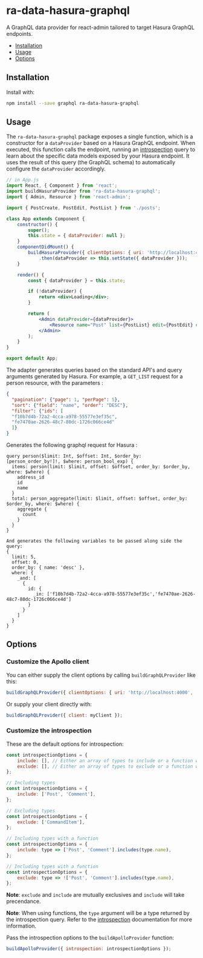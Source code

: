 # ra-data-hasura-graphql

A GraphQL data provider for react-admin tailored to target Hasura GraphQL endpoints.

- [Installation](#installation)
- [Usage](#installation)
- [Options](#options)

## Installation

Install with:

```sh
npm install --save graphql ra-data-hasura-graphql
```

## Usage

The `ra-data-hasura-graphql` package exposes a single function, which is a constructor for a `dataProvider` based on a Hasura GraphQL endpoint. When executed, this function calls the endpoint, running an [introspection](http://graphql.org/learn/introspection/) query to learn about the specific data models exposed by your Hasura endpoint. It uses the result of this query (the GraphQL schema) to automatically configure the `dataProvider` accordingly.

```jsx
// in App.js
import React, { Component } from 'react';
import buildHasuraProvider from 'ra-data-hasura-graphql';
import { Admin, Resource } from 'react-admin';

import { PostCreate, PostEdit, PostList } from './posts';

class App extends Component {
    constructor() {
        super();
        this.state = { dataProvider: null };
    }
    componentDidMount() {
        buildHasuraProvider({ clientOptions: { uri: 'http://localhost:4000' }})
            .then(dataProvider => this.setState({ dataProvider }));
    }

    render() {
        const { dataProvider } = this.state;

        if (!dataProvider) {
            return <div>Loading</div>;
        }

        return (
            <Admin dataProvider={dataProvider}>
                <Resource name="Post" list={PostList} edit={PostEdit} create={PostCreate} />
            </Admin>
        );
    }
}

export default App;
```
The adapter generates queries based on the standard API's and query arguments generated by Hasura.
For example, a `GET_LIST` request for a person resource, with the parameters :
```json
{
  "pagination": {"page": 1, "perPage": 5},
  "sort": {"field": "name", "order": "DESC"},
  "filter": {"ids": [
  "f10b7d4b-72a2-4cca-a978-55577e3ef35c",
  "fe7470ae-2626-48c7-80dc-1726c066ce4d"
  ]}
}

```
Generates the following graphql request for Hasura :
```
query person($limit: Int, $offset: Int, $order_by: [person_order_by!]!, $where: person_bool_exp) {
  items: person(limit: $limit, offset: $offset, order_by: $order_by, where: $where) {
    address_id
    id
    name
  }
  total: person_aggregate(limit: $limit, offset: $offset, order_by: $order_by, where: $where) {
    aggregate {
      count
    }
  }
}

And generates the following variables to be passed along side the query:
{
  limit: 5,
  offset: 0,
  order_by: { name: 'desc' },
  where: {
    _and: [
      {
        id: {
          _in: ['f10b7d4b-72a2-4cca-a978-55577e3ef35c','fe7470ae-2626-48c7-80dc-1726c066ce4d']
        }
      }
    ]
  }
}

```

## Options

### Customize the Apollo client

You can either supply the client options by calling `buildGraphQLProvider` like this:

```js
buildGraphQLProvider({ clientOptions: { uri: 'http://localhost:4000', ...otherApolloOptions } });
```

Or supply your client directly with:

```js
buildGraphQLProvider({ client: myClient });
```

### Customize the introspection

These are the default options for introspection:

```js
const introspectionOptions = {
    include: [], // Either an array of types to include or a function which will be called for every type discovered through introspection
    exclude: [], // Either an array of types to exclude or a function which will be called for every type discovered through introspection
};

// Including types
const introspectionOptions = {
    include: ['Post', 'Comment'],
};

// Excluding types
const introspectionOptions = {
    exclude: ['CommandItem'],
};

// Including types with a function
const introspectionOptions = {
    include: type => ['Post', 'Comment'].includes(type.name),
};

// Including types with a function
const introspectionOptions = {
    exclude: type => !['Post', 'Comment'].includes(type.name),
};
```

**Note**: `exclude` and `include` are mutually exclusives and `include` will take precendance.

**Note**: When using functions, the `type` argument will be a type returned by the introspection query. Refer to the [introspection](http://graphql.org/learn/introspection/) documentation for more information.

Pass the introspection options to the `buildApolloProvider` function:

```js
buildApolloProvider({ introspection: introspectionOptions });

